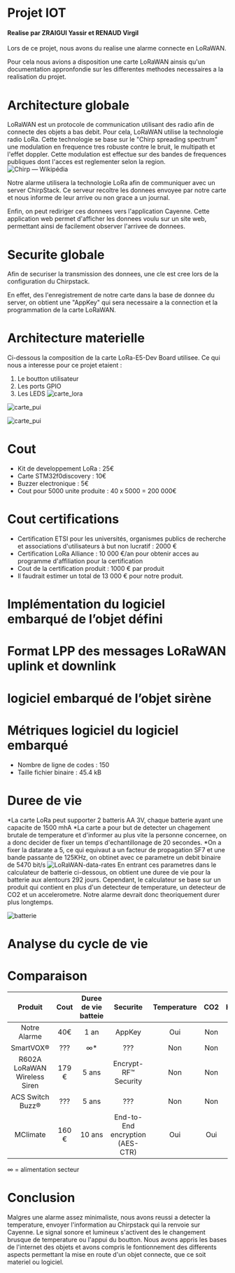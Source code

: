 # Projet IOT
#### Realise par ZRAIGUI Yassir et RENAUD Virgil 
Lors de ce projet, nous avons du realise une alarme connecte en LoRaWAN.

Pour cela nous avions a disposition une carte LoRaWAN ainsis qu'un documentation appronfondie sur les differentes methodes necessaires a la realisation du projet.

# Architecture globale
LoRaWAN est un protocole de communication utilisant des radio afin de connecte des objets a bas debit.
Pour cela, LoRaWAN utilise la technologie radio LoRa. Cette technologie se base sur le "Chirp spreading spectrum" une modulation en frequence tres robuste contre le bruit, le multipath et l'effet doppler. Cette modulation est effectue sur des bandes de frequences publiques dont l'acces est reglementer selon la region. ![Chirp — Wikipédia](https://upload.wikimedia.org/wikipedia/commons/thumb/c/cf/Linear-chirp.svg/1200px-Linear-chirp.svg.png)

Notre alarme utilisera la technologie LoRa afin de communiquer avec un server ChirpStack. Ce serveur recoltre les donnees envoyee par notre carte et nous informe de leur arrive ou non grace a un journal.

Enfin, on peut rediriger ces donnees vers l'application Cayenne. Cette application web permet d'afficher les donnees voulu sur un site web, permettant ainsi de facilement observer l'arrivee de donnees.

# Securite globale
Afin de securiser la transmission des donnees, une cle est cree lors de la configuration du Chirpstack.

En effet, des l'enregistrement de notre carte dans la base de donnee du server, on obtient une "AppKey" qui sera necessaire a la connection et la programmation de la carte LoRaWAN.

# Architecture materielle

Ci-dessous la composition de la carte LoRa-E5-Dev Board utilisee. Ce qui nous a interesse  pour ce projet etaient : 
1. Le boutton utilisateur 
2. Les ports GPIO 
3. Les LEDS
![carte_lora](https://user-images.githubusercontent.com/97834284/149670722-30d899a7-5acf-4402-bc62-4a5ade11cbff.jpg)

![carte_pui](https://user-images.githubusercontent.com/97834284/149670727-b3e66869-0b5c-4c8f-a1a1-6e8804345985.jpg)

![carte_pui](https://user-images.githubusercontent.com/97834284/149661169-570fde21-30ee-4b36-89a1-b74b495b00a9.jpg)


# Cout 
* Kit de developpement LoRa : 25€
* Carte STM32f0discovery : 10€
* Buzzer electronique : 5€
* Cout pour 5000 unite produite : 40 x 5000 = 200 000€

# Cout certifications
* Certification ETSI pour les universités, organismes publics de recherche et associations d'utilisateurs à but non lucratif : 2000 €
* Certification LoRa Alliance : 10 000 €/an pour obtenir acces au programme d'affiliation pour la certification
* Cout de la certification produit : 1000 € par produit
* Il faudrait estimer un total de 13 000 € pour notre produit.

# Implémentation du logiciel embarqué de l’objet défini
# Format LPP des messages LoRaWAN uplink et downlink
# logiciel embarqué de l’objet sirène
# Métriques logiciel du logiciel embarqué
* Nombre de ligne de codes : 150
* Taille fichier binaire : 45.4 kB 
# Duree de vie 
*La carte LoRa peut supporter 2 batteris AA 3V, chaque batterie ayant une capacite de 1500 mhA
*La carte a pour but de detecter un chagement brutale de temperature et d'informer au plus vite la personne concernee, on a donc decider de fixer un temps d'echantillonage de 20 secondes.
*On a fixer la datarate a 5, ce qui equivaut a un facteur de propagation SF7 et une bande passante de 125KHz, on obtinet avec ce parametre un debit binaire de 5470 bit/s
![LoRaWAN-data-rates](https://user-images.githubusercontent.com/97834284/149666636-e4c14749-fa6d-48b2-8946-4f301ccd5fe1.png)
En entrant ces parametres dans le calculateur de batterie ci-dessous, on obtient une duree de vie pour la batterie aux alentours 292 jours. Cependant, le calculateur se base sur un produit qui contient en plus d'un detecteur de temperature, un detecteur de CO2 et un accelerometre. Notre alarme devrait donc theoriquement durer plus longtemps.

![batterie](https://user-images.githubusercontent.com/97834284/149666301-6448f49d-da12-49de-be1a-cd0e97465412.png)


# Analyse du cycle de vie
# Comparaison

| Produit |Cout|Duree de vie batteie|Securite |Temperature|CO2|Humidite|Mouvement
|:---:|:---:|:---:|:---:|:---:|:---:|:---:|:---:|
|Notre Alarme|40€|1 an| AppKey |Oui|Non|Non|Non
|SmartVOX® | ??? |∞* | ???|Non|Non|Non|Non
|R602A LoRaWAN Wireless Siren|179 €|5 ans| Encrypt-RF™ Security|Non|Non|Non|Non
|ACS Switch Buzz®| ??? | 5 ans |???| Non|Non|Non|Oui
|MClimate|160 €| 10 ans | End-to-End encryption (AES-CTR)|Oui|Oui|Oui|Non


∞ = alimentation secteur

# Conclusion

Malgres une alarme assez minimaliste, nous avons reussi a detecter la temperature, envoyer l'information au Chirpstack qui la renvoie sur Cayenne. Le signal sonore et lumineux s'activent des le changement brusque de temperature ou l'appui du boutton. Nous avons appris les bases de l'internet des objets et avons compris le fontionnement des differents aspects permettant la mise en route d'un objet connecte, que ce soit materiel ou logiciel.
